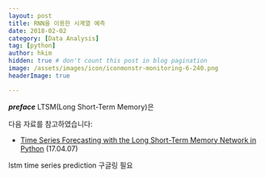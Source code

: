```yaml
---
layout: post  
title: RNN을 이용한 시계열 예측  
date: 2018-02-02  
category: [Data Analysis]  
tag: [python]  
author: hkim  
hidden: true # don't count this post in blog pagination  
image: /assets/images/icon/iconmonstr-monitoring-6-240.png  
headerImage: true  

---
```


***preface*** LTSM(Long Short-Term Memory)은


다음 자료를 참고하였습니다:
- [Time Series Forecasting with the Long Short-Term Memory Network in Python](https://machinelearningmastery.com/time-series-forecasting-long-short-term-memory-network-python/) (17.04.07)




lstm time series prediction 구글링 필요
